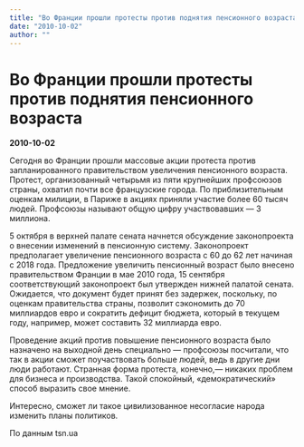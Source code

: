 ```yaml
---
title: "Во Франции прошли протесты против поднятия пенсионного возраста"
date: "2010-10-02"
author: ""
---
```


# Во Франции прошли протесты против поднятия пенсионного возраста

**2010-10-02** 

Сегодня во Франции прошли массовые акции протеста против запланированного правительством увеличения пенсионного возраста. Протест, организованный четырьмя из пяти крупнейших профсоюзов страны, охватил почти все французские города. По приблизительным оценкам милиции, в Париже в акциях приняли участие более 60 тысяч людей. Профсоюзы называют общую цифру участвовавших — 3 миллиона.

5 октября в верхней палате сената начнется обсуждение законопроекта о внесении изменений в пенсионную систему. Законопроект предполагает увеличение пенсионного возраста с 60 до 62 лет начиная с 2018 года. Предложение увеличить пенсионный возраст было внесено правительством Франции в мае 2010 года, 15 сентября соответствующий законопроект был утвержден нижней палатой сената. Ожидается, что документ будет принят без задержек, поскольку, по оценкам правительства страны, позволит сэкономить до 70 миллиардов евро и сократить дефицит бюджета, который в текущем году, например, может составить 32 миллиарда евро.

Проведение акций против повышение пенсионного возраста было назначено на выходной день специально — профсоюзы посчитали, что так в акции сможет поучаствовать больше людей, ведь в другие дни люди работают. Странная форма протеста, конечно,— никаких проблем для бизнеса и производства. Такой спокойный, «демократический» способ выразить свое мнение.

Интересно, сможет ли такое цивилизованное несогласие народа изменить планы политиков.

По данным tsn.ua